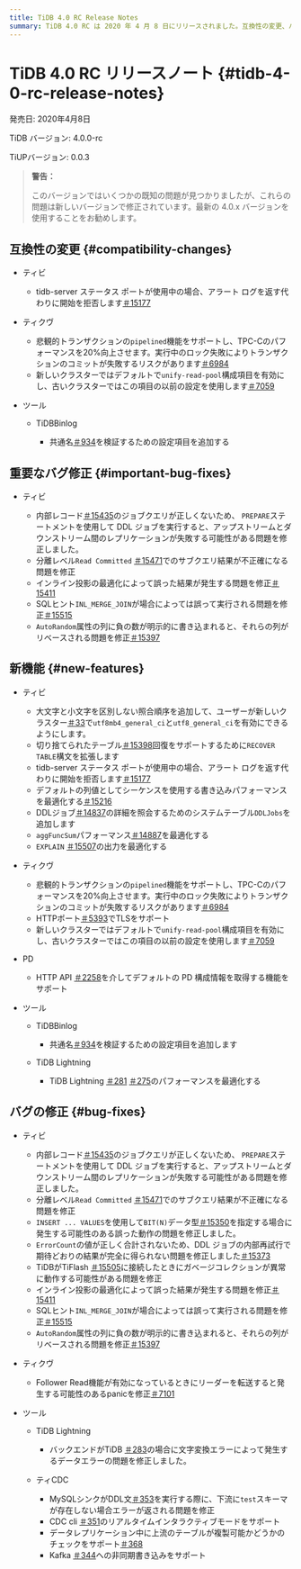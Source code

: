 ```yaml
---
title: TiDB 4.0 RC Release Notes
summary: TiDB 4.0 RC は 2020 年 4 月 8 日にリリースされました。互換性の変更、バグ修正、新機能、ツールが含まれています。TiKV は悲観的トランザクションの `pipelined` 機能をサポートし、TPC-C パフォーマンスが 20% 向上します。TiDB は大文字と小文字を区別しない照合順序を追加し、`RECOVER TABLE` 構文を強化します。TiKV は HTTP ポートで TLS をサポートするようになりました。PD は HTTP API を介してデフォルトの PD 構成情報を取得することをサポートします。バグ修正には、レプリケーション、サブクエリ結果、DDL ジョブの内部再試行に関する問題が含まれます。TiDB TiDB Lightningや TiCDC などのツールにもバグ修正と新機能があります。
---
```


# TiDB 4.0 RC リリースノート {#tidb-4-0-rc-release-notes}

発売日: 2020年4月8日

TiDB バージョン: 4.0.0-rc

TiUPバージョン: 0.0.3

> **警告：**
>
> このバージョンではいくつかの既知の問題が見つかりましたが、これらの問題は新しいバージョンで修正されています。最新の 4.0.x バージョンを使用することをお勧めします。

## 互換性の変更 {#compatibility-changes}

-   ティビ

    -   tidb-server ステータス ポートが使用中の場合、アラート ログを返す代わりに開始を拒否します[＃15177](https://github.com/pingcap/tidb/pull/15177)

-   ティクヴ

    -   悲観的トランザクションの`pipelined`機能をサポートし、TPC-Cのパフォーマンスを20%向上させます。実行中のロック失敗によりトランザクションのコミットが失敗するリスクがあります[＃6984](https://github.com/tikv/tikv/pull/6984)
    -   新しいクラスターではデフォルトで`unify-read-pool`構成項目を有効にし、古いクラスターではこの項目の以前の設定を使用します[＃7059](https://github.com/tikv/tikv/pull/7059)

-   ツール

    -   TiDBBinlog

        -   共通名[＃934](https://github.com/pingcap/tidb-binlog/pull/934)を検証するための設定項目を追加する

## 重要なバグ修正 {#important-bug-fixes}

-   ティビ

    -   内部レコード[＃15435](https://github.com/pingcap/tidb/pull/15435)のジョブクエリが正しくないため、 `PREPARE`ステートメントを使用して DDL ジョブを実行すると、アップストリームとダウンストリーム間のレプリケーションが失敗する可能性がある問題を修正しました。
    -   分離レベル`Read Committed` [＃15471](https://github.com/pingcap/tidb/pull/15471)でのサブクエリ結果が不正確になる問題を修正
    -   インライン投影の最適化によって誤った結果が発生する問題を修正[＃15411](https://github.com/pingcap/tidb/pull/15411)
    -   SQLヒント`INL_MERGE_JOIN`が場合によっては誤って実行される問題を修正[＃15515](https://github.com/pingcap/tidb/pull/15515)
    -   `AutoRandom`属性の列に負の数が明示的に書き込まれると、それらの列がリベースされる問題を修正[＃15397](https://github.com/pingcap/tidb/pull/15397)

## 新機能 {#new-features}

-   ティビ

    -   大文字と小文字を区別しない照合順序を追加して、ユーザーが新しいクラスター[＃33](https://github.com/pingcap/tidb/projects/33)で`utf8mb4_general_ci`と`utf8_general_ci`を有効にできるようにします。
    -   切り捨てられたテーブル[＃15398](https://github.com/pingcap/tidb/pull/15398)回復をサポートするために`RECOVER TABLE`構文を拡張します
    -   tidb-server ステータス ポートが使用中の場合、アラート ログを返す代わりに開始を拒否します[＃15177](https://github.com/pingcap/tidb/pull/15177)
    -   デフォルトの列値としてシーケンスを使用する書き込みパフォーマンスを最適化する[＃15216](https://github.com/pingcap/tidb/pull/15216)
    -   DDLジョブ[＃14837](https://github.com/pingcap/tidb/pull/14837)の詳細を照会するためのシステムテーブル`DDLJobs`を追加します
    -   `aggFuncSum`パフォーマンス[＃14887](https://github.com/pingcap/tidb/pull/14887)を最適化する
    -   `EXPLAIN` [＃15507](https://github.com/pingcap/tidb/pull/15507)の出力を最適化する

-   ティクヴ

    -   悲観的トランザクションの`pipelined`機能をサポートし、TPC-Cのパフォーマンスを20%向上させます。実行中のロック失敗によりトランザクションのコミットが失敗するリスクがあります[＃6984](https://github.com/tikv/tikv/pull/6984)
    -   HTTPポート[＃5393](https://github.com/tikv/tikv/pull/5393)でTLSをサポート
    -   新しいクラスターではデフォルトで`unify-read-pool`構成項目を有効にし、古いクラスターではこの項目の以前の設定を使用します[＃7059](https://github.com/tikv/tikv/pull/7059)

-   PD

    -   HTTP API [＃2258](https://github.com/pingcap/pd/pull/2258)を介してデフォルトの PD 構成情報を取得する機能をサポート

-   ツール

    -   TiDBBinlog

        -   共通名[＃934](https://github.com/pingcap/tidb-binlog/pull/934)を検証するための設定項目を追加します

    -   TiDB Lightning

        -   TiDB Lightning [＃281](https://github.com/pingcap/tidb-lightning/pull/281) [＃275](https://github.com/pingcap/tidb-lightning/pull/275)のパフォーマンスを最適化する

## バグの修正 {#bug-fixes}

-   ティビ

    -   内部レコード[＃15435](https://github.com/pingcap/tidb/pull/15435)のジョブクエリが正しくないため、 `PREPARE`ステートメントを使用して DDL ジョブを実行すると、アップストリームとダウンストリーム間のレプリケーションが失敗する可能性がある問題を修正しました。
    -   分離レベル`Read Committed` [＃15471](https://github.com/pingcap/tidb/pull/15471)でのサブクエリ結果が不正確になる問題を修正
    -   `INSERT ... VALUES`を使用して`BIT(N)`データ型[＃15350](https://github.com/pingcap/tidb/pull/15350)を指定する場合に発生する可能性のある誤った動作の問題を修正しました。
    -   `ErrorCount`の値が正しく合計されないため、DDL ジョブの内部再試行で期待どおりの結果が完全に得られない問題を修正しました[＃15373](https://github.com/pingcap/tidb/pull/15373)
    -   TiDBがTiFlash [＃15505](https://github.com/pingcap/tidb/pull/15505)に接続したときにガベージコレクションが異常に動作する可能性がある問題を修正
    -   インライン投影の最適化によって誤った結果が発生する問題を修正[＃15411](https://github.com/pingcap/tidb/pull/15411)
    -   SQLヒント`INL_MERGE_JOIN`が場合によっては誤って実行される問題を修正[＃15515](https://github.com/pingcap/tidb/pull/15515)
    -   `AutoRandom`属性の列に負の数が明示的に書き込まれると、それらの列がリベースされる問題を修正[＃15397](https://github.com/pingcap/tidb/pull/15397)

-   ティクヴ
    -   Follower Read機能が有効になっているときにリーダーを転送すると発生する可能性のあるpanicを修正[＃7101](https://github.com/tikv/tikv/pull/7101)

-   ツール

    -   TiDB Lightning

        -   バックエンドがTiDB [＃283](https://github.com/pingcap/tidb-lightning/pull/283)の場合に文字変換エラーによって発生するデータエラーの問題を修正しました。

    -   ティCDC

        -   MySQLシンクがDDL文[＃353](https://github.com/pingcap/tiflow/pull/353)を実行する際に、下流に`test`スキーマが存在しない場合エラーが返される問題を修正
        -   CDC cli [＃351](https://github.com/pingcap/tiflow/pull/351)のリアルタイムインタラクティブモードをサポート
        -   データレプリケーション中に上流のテーブルが複製可能かどうかのチェックをサポート[＃368](https://github.com/pingcap/tiflow/pull/368)
        -   Kafka [＃344](https://github.com/pingcap/tiflow/pull/344)への非同期書き込みをサポート
